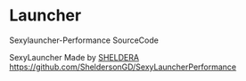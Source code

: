 # Launcher
Sexylauncher-Performance SourceCode

SexyLauncher Made by [SHELDERA](https://github.com/SheldersonGD)
https://github.com/SheldersonGD/SexyLauncherPerformance
